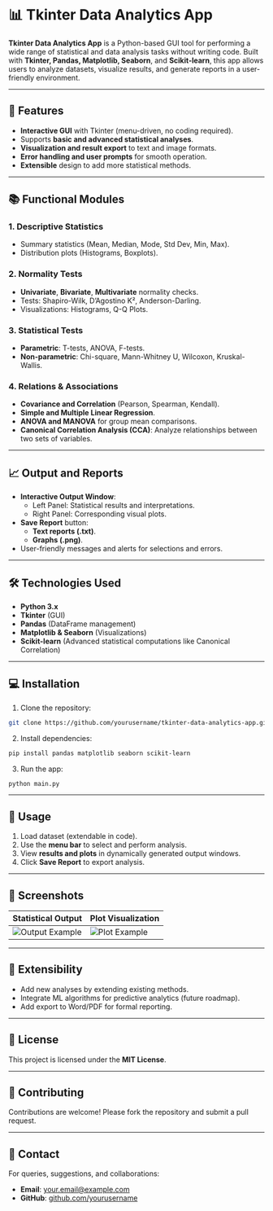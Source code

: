 # 📊 Tkinter Data Analytics App  

**Tkinter Data Analytics App** is a Python-based GUI tool for performing a wide range of statistical and data analysis tasks without writing code. Built with **Tkinter, Pandas, Matplotlib, Seaborn**, and **Scikit-learn**, this app allows users to analyze datasets, visualize results, and generate reports in a user-friendly environment.  

---

## 🚀 Features  

- **Interactive GUI** with Tkinter (menu-driven, no coding required).
- Supports **basic and advanced statistical analyses**.
- **Visualization and result export** to text and image formats.
- **Error handling and user prompts** for smooth operation.  
- **Extensible** design to add more statistical methods.  

---

## 📚 Functional Modules  

### 1. **Descriptive Statistics**  
- Summary statistics (Mean, Median, Mode, Std Dev, Min, Max).  
- Distribution plots (Histograms, Boxplots).  

### 2. **Normality Tests**  
- **Univariate**, **Bivariate**, **Multivariate** normality checks.  
- Tests: Shapiro-Wilk, D’Agostino K², Anderson-Darling.  
- Visualizations: Histograms, Q-Q Plots.  

### 3. **Statistical Tests**  
- **Parametric**: T-tests, ANOVA, F-tests.  
- **Non-parametric**: Chi-square, Mann-Whitney U, Wilcoxon, Kruskal-Wallis.  

### 4. **Relations & Associations**  
- **Covariance and Correlation** (Pearson, Spearman, Kendall).  
- **Simple and Multiple Linear Regression**.  
- **ANOVA and MANOVA** for group mean comparisons.  
- **Canonical Correlation Analysis (CCA)**: Analyze relationships between two sets of variables.  

---

## 📈 Output and Reports  

- **Interactive Output Window**:  
  - Left Panel: Statistical results and interpretations.  
  - Right Panel: Corresponding visual plots.  
- **Save Report** button:  
  - **Text reports (.txt)**.  
  - **Graphs (.png)**.  
- User-friendly messages and alerts for selections and errors.  

---

## 🛠 Technologies Used  

- **Python 3.x**  
- **Tkinter** (GUI)  
- **Pandas** (DataFrame management)  
- **Matplotlib & Seaborn** (Visualizations)  
- **Scikit-learn** (Advanced statistical computations like Canonical Correlation)  

---

## 💻 Installation  

1. Clone the repository:  
```bash  
git clone https://github.com/yourusername/tkinter-data-analytics-app.git  
```  

2. Install dependencies:  
```bash  
pip install pandas matplotlib seaborn scikit-learn  
```  

3. Run the app:  
```bash  
python main.py  
```  

---

## 📂 Usage  

1. Load dataset (extendable in code).  
2. Use the **menu bar** to select and perform analysis.  
3. View **results and plots** in dynamically generated output windows.  
4. Click **Save Report** to export analysis.  

---

## 🌟 Screenshots  

| Statistical Output  | Plot Visualization  |  
|----------------------|--------------------|  
| ![Output Example](screenshots/output_example.png) | ![Plot Example](screenshots/plot_example.png) |  

---

## 🧩 Extensibility  

- Add new analyses by extending existing methods.  
- Integrate ML algorithms for predictive analytics (future roadmap).  
- Add export to Word/PDF for formal reporting.  

---

## 📜 License  

This project is licensed under the **MIT License**.  

---

## 🤝 Contributing  

Contributions are welcome! Please fork the repository and submit a pull request.  

---

## 📧 Contact  

For queries, suggestions, and collaborations:  
- **Email**: [your.email@example.com](mailto:your.email@example.com)  
- **GitHub**: [github.com/yourusername](https://github.com/yourusername)  
